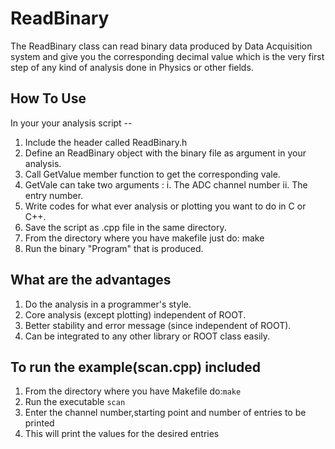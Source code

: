 ReadBinary
==========

The ReadBinary class can read binary data produced by Data Acquisition system and give you the corresponding decimal value which is the very first step of any kind of analysis done in Physics or other fields. 

How To Use
------------
In your your analysis script --
1. Include the header called ReadBinary.h 
2. Define an ReadBinary object with the binary file as argument in your analysis. 
3. Call GetValue member function to get the corresponding vale.
4. GetVale can take two arguments : i. The ADC channel number ii. The entry number.
5. Write codes for what ever analysis or plotting you want to do in C or C++.
6. Save the script as .cpp file in the same directory.
7. From the directory where you have makefile just do: make 
8. Run the binary "Program" that is produced. 



What are the advantages
------------------------
   1. Do the analysis in a programmer's style.
   2. Core analysis (except plotting) independent of ROOT.
   3. Better stability and error message (since independent of ROOT).
   4. Can be integrated to any other library or ROOT class easily.
 
To run the example(scan.cpp) included
------------------------------------- 
   1. From the directory where you have Makefile do:`make`
   2. Run the executable `scan` 
   3. Enter the channel number,starting point and number of entries to be printed
   4. This will print the values for the desired entries
